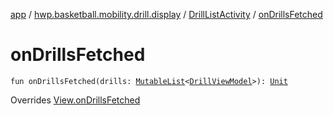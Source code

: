 [app](../../index.md) / [hwp.basketball.mobility.drill.display](../index.md) / [DrillListActivity](index.md) / [onDrillsFetched](.)

# onDrillsFetched

`fun onDrillsFetched(drills: `[`MutableList`](https://kotlinlang.org/api/latest/jvm/stdlib/kotlin.collections/-mutable-list/index.html)`<`[`DrillViewModel`](../../hwp.basketball.mobility.entitiy.drills/-drill-view-model/index.md)`>): `[`Unit`](https://kotlinlang.org/api/latest/jvm/stdlib/kotlin/-unit/index.html)

Overrides [View.onDrillsFetched](../-drill-list-activity-contract/-view/on-drills-fetched.md)

